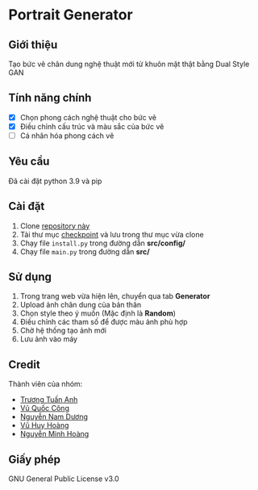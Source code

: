 # Portrait Generator

## Giới thiệu
Tạo bức vẽ chân dung nghệ thuật mới từ khuôn mặt thật bằng Dual Style GAN

## Tính năng chính
- [x] Chọn phong cách nghệ thuật cho bức vẽ
- [x] Điều chỉnh cấu trúc và màu sắc của bức vẽ
- [ ] Cá nhân hóa phong cách vẽ

## Yêu cầu
Đã cài đặt python 3.9 và pip

## Cài đặt
1. Clone [repository này](https://github.com/Kokoroou/portrait-generator)
2. Tải thư mục [checkpoint](https://drive.google.com/drive/folders/1rAiKfCO_fcQsbnPDu04DgJ_iATdIQLHz?usp=sharing)
và lưu trong thư mục vừa clone
3. Chạy file `install.py` trong đường dẫn **src/config/**
4. Chạy file `main.py` trong đường dẫn **src/**

## Sử dụng
1. Trong trang web vừa hiện lên, chuyển qua tab **Generator**
2. Upload ảnh chân dung của bản thân 
3. Chọn style theo ý muốn (Mặc định là **Random**)
4. Điều chỉnh các tham số để được màu ảnh phù hợp
5. Chờ hệ thống tạo ảnh mới
6. Lưu ảnh vào máy

## Credit
Thành viên của nhóm:
- [Trương Tuấn Anh](https://github.com/Kokoroou)
- [Vũ Quốc Công](https://github.com/congth2001)
- [Nguyễn Nam Dương](https://github.com/duongnn194034)
- [Vũ Huy Hoàng](https://github.com/Gohan0107)
- [Nguyễn Minh Hoàng](https://github.com/ltkz000)

## Giấy phép
GNU General Public License v3.0